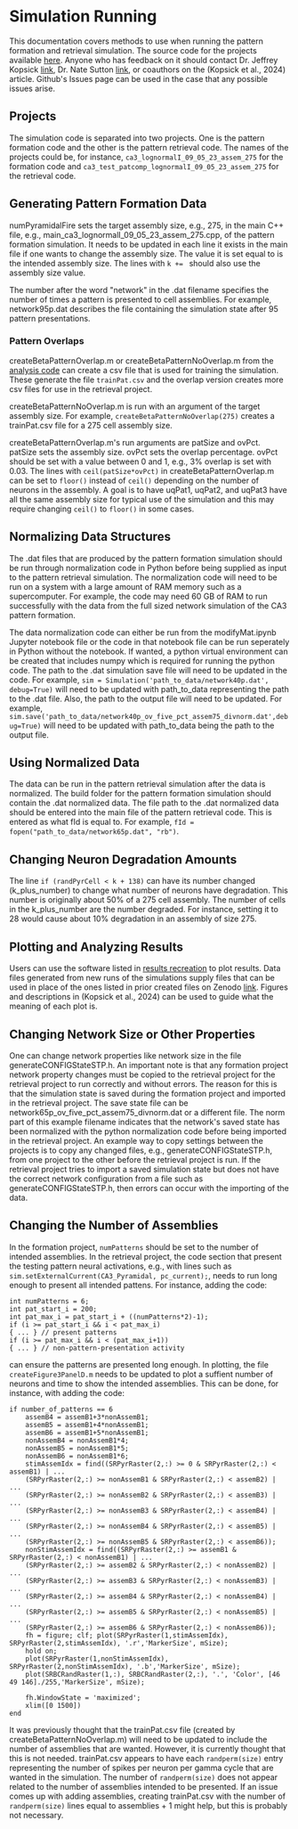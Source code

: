 Simulation Running
==================

This documentation covers methods to use when running the pattern formation and retrieval simulation. The source code for the projects available [here](https://github.com/jkopsick/simulate_formation_and_retrieval). Anyone who has feedback on it should contact Dr. Jeffrey Kopsick [link](https://www.linkedin.com/in/jeffrey-kopsick-phd-315795b3/), Dr. Nate Sutton [link](https://www.linkedin.com/in/nate-sutton-0a814a45/), or coauthors on the (Kopsick et al., 2024) article. Github's Issues page can be used in the case that any possible issues arise.

## Projects

The simulation code is separated into two projects. One is the pattern formation code and the other is the pattern retrieval code. The names of the projects could be, for instance, `ca3_lognormalI_09_05_23_assem_275` for the formation code and `ca3_test_patcomp_lognormalI_09_05_23_assem_275` for the retrieval code.

## Generating Pattern Formation Data

numPyramidalFire sets the target assembly size, e.g., 275, in the main C++ file, e.g., main_ca3_lognormalI_09_05_23_assem_275.cpp, of the pattern formation simulation. It needs to be updated in each line it exists in the main file if one wants to change the assembly size. The value it is set equal to is the intended assembly size. The lines with `k += ` should also use the assembly size value.

The number after the word "network" in the .dat filename specifies the number of times a pattern is presented to cell assemblies. For example, network95p.dat describes the file containing the simulation state after 95 pattern presentations.

### Pattern Overlaps

createBetaPatternOverlap.m or createBetaPatternNoOverlap.m from the [analysis code](https://github.com/jkopsick/cell_assembly_formation_retrieval/tree/main/matlab_analysis_visualization_code) can create a csv file that is used for training the simulation. These generate the file `trainPat.csv` and the overlap version creates more csv files for use in the retrieval project.

createBetaPatternNoOverlap.m is run with an argument of the target assembly size. For example, `createBetaPatternNoOverlap(275)` creates a trainPat.csv file for a 275 cell assembly size.

createBetaPatternOverlap.m's run arguments are patSize and ovPct. patSize sets the assembly size. ovPct sets the overlap percentage. ovPct should be set with a value between 0 and 1, e.g., 3% overlap is set with 0.03. The lines with `ceil(patSize*ovPct)` in createBetaPatternOverlap.m can be set to `floor()` instead of `ceil()` depending on the number of neurons in the assembly. A goal is to have uqPat1, uqPat2, and uqPat3 have all the same assembly size for typical use of the simulation and this may require changing `ceil()` to `floor()` in some cases.

## Normalizing Data Structures

The .dat files that are produced by the pattern formation simulation should be run through normalization code in Python before being supplied as input to the pattern retrieval simulation. The normalization code will need to be run on a system with a large amount of RAM memory such as a supercomputer. For example, the code may need 60 GB of RAM to run successfully with the data from the full sized network simulation of the CA3 pattern formation.

The data normalization code can either be run from the modifyMat.ipynb Jupyter notebook file or the code in that notebook file can be run seperately in Python without the notebook. If wanted, a python virtual environment can be created that includes numpy which is required for running the python code. The path to the .dat simulation save file will need to be updated in the code. For example, `sim = Simulation('path_to_data/network40p.dat', debug=True)` will need to be updated with path_to_data representing the path to the .dat file. Also, the path to the output file will need to be updated. For example, `sim.save('path_to_data/network40p_ov_five_pct_assem75_divnorm.dat',debug=True)` will need to be updated with path_to_data being the path to the output file.

## Using Normalized Data

The data can be run in the pattern retrieval simulation after the data is normalized. The build folder for the pattern formation simulation should contain the .dat normalized data. The file path to the .dat normalized data should be entered into the main file of the pattern retrieval code. This is entered as what fId is equal to. For example, `fId = fopen("path_to_data/network65p.dat", "rb")`.

## Changing Neuron Degradation Amounts

The line `if (randPyrCell < k + 138)` can have its number changed (k_plus_number) to change what number of neurons have degradation. This number is originally about 50% of a 275 cell assembly. The number of cells in the k_plus_number are the number degraded. For instance, setting it to 28 would cause about 10% degradation in an assembly of size 275.

## Plotting and Analyzing Results

Users can use the software listed in [results recreation](https://hco-dev-docs.readthedocs.io/en/latest/pattern_comp_sep/results_recreation.html) to plot results. Data files generated from new runs of the simulations supply files that can be used in place of the ones listed in prior created files on Zenodo [link](https://www.doi.org/10.5281/zenodo.10870586). Figures and descriptions in (Kopsick et al., 2024) can be used to guide what the meaning of each plot is.

## Changing Network Size or Other Properties

One can change network properties like network size in the file generateCONFIGStateSTP.h. An important note is that any formation project network property changes must be copied to the retrieval project for the retrieval project to run correctly and without errors. The reason for this is that the simulation state is saved during the formation project and imported in the retrieval project. The save state file can be network65p_ov_five_pct_assem75_divnorm.dat or a different file. The norm part of this example filename indicates that the network's saved state has been normalized with the python normalization code before being imported in the retrieval project. An example way to copy settings between the projects is to copy any changed files, e.g., generateCONFIGStateSTP.h, from one project to the other before the retrieval project is run. If the retrieval project tries to import a saved simulation state but does not have the correct network configuration from a file such as generateCONFIGStateSTP.h, then errors can occur with the importing of the data.

## Changing the Number of Assemblies

In the formation project, `numPatterns` should be set to the number of intended assemblies. In the retrieval project, the code section that present the testing pattern neural activations, e.g., with lines such as `sim.setExternalCurrent(CA3_Pyramidal, pc_current);`, needs to run long enough to present all intended pattens. For instance, adding the code:
```
int numPatterns = 6;
int pat_start_i = 200;
int pat_max_i = pat_start_i + ((numPatterns*2)-1);
if (i >= pat_start_i && i < pat_max_i)
{ ... } // present patterns
if (i >= pat_max_i && i < (pat_max_i+1))
{ ... } // non-pattern-presentation activity
```
can ensure the patterns are presented long enough. In plotting, the file `createFigure3PanelD.m` needs to be updated to plot a suffient number of neurons and time to show the intended assemblies. This can be done, for instance, with adding the code:
```
if number_of_patterns == 6
    assemB4 = assemB1+3*nonAssemB1;
    assemB5 = assemB1+4*nonAssemB1;
    assemB6 = assemB1+5*nonAssemB1;
    nonAssemB4 = nonAssemB1*4;
    nonAssemB5 = nonAssemB1*5;
    nonAssemB6 = nonAssemB1*6;
    stimAssemIdx = find((SRPyrRaster(2,:) >= 0 & SRPyrRaster(2,:) < assemB1) | ...
    (SRPyrRaster(2,:) >= nonAssemB1 & SRPyrRaster(2,:) < assemB2) | ...
    (SRPyrRaster(2,:) >= nonAssemB2 & SRPyrRaster(2,:) < assemB3) | ...
    (SRPyrRaster(2,:) >= nonAssemB3 & SRPyrRaster(2,:) < assemB4) | ...
    (SRPyrRaster(2,:) >= nonAssemB4 & SRPyrRaster(2,:) < assemB5) | ...
    (SRPyrRaster(2,:) >= nonAssemB5 & SRPyrRaster(2,:) < assemB6));
    nonStimAssemIdx = find((SRPyrRaster(2,:) >= assemB1 & SRPyrRaster(2,:) < nonAssemB1) | ...
    (SRPyrRaster(2,:) >= assemB2 & SRPyrRaster(2,:) < nonAssemB2) | ...
    (SRPyrRaster(2,:) >= assemB3 & SRPyrRaster(2,:) < nonAssemB3) | ...
    (SRPyrRaster(2,:) >= assemB4 & SRPyrRaster(2,:) < nonAssemB4) | ...
    (SRPyrRaster(2,:) >= assemB5 & SRPyrRaster(2,:) < nonAssemB5) | ...
    (SRPyrRaster(2,:) >= assemB6 & SRPyrRaster(2,:) < nonAssemB6));
    fh = figure; clf; plot(SRPyrRaster(1,stimAssemIdx), SRPyrRaster(2,stimAssemIdx), '.r','MarkerSize', mSize);
    hold on;
    plot(SRPyrRaster(1,nonStimAssemIdx), SRPyrRaster(2,nonStimAssemIdx), '.b','MarkerSize', mSize);
    plot(SRBCRandRaster(1,:), SRBCRandRaster(2,:), '.', 'Color', [46 49 146]./255,'MarkerSize', mSize);

    fh.WindowState = 'maximized';
    xlim([0 1500])
end
```
It was previously thought that the trainPat.csv file (created by createBetaPatternNoOverlap.m) will need to be updated to include the number of assemblies that are wanted. However, it is currently thought that this is not needed. trainPat.csv appears to have each `randperm(size)` entry representing the number of spikes per neuron per gamma cycle that are wanted in the simulation. The number of `randperm(size)` does not appear related to the number of assemblies intended to be presented. If an issue comes up with adding assemblies, creating trainPat.csv with the number of `randperm(size)` lines equal to assemblies + 1 might help, but this is probably not necessary. 